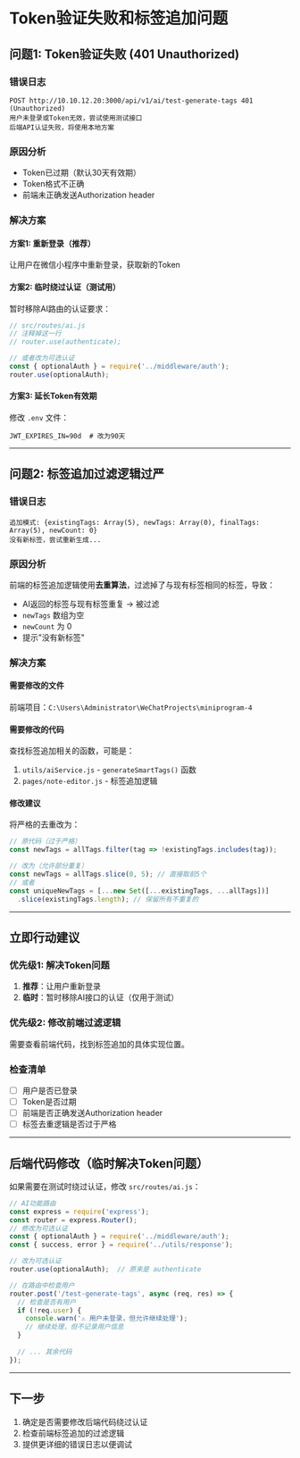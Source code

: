 # Token验证失败和标签追加问题

## 问题1: Token验证失败 (401 Unauthorized)

### 错误日志
```
POST http://10.10.12.20:3000/api/v1/ai/test-generate-tags 401 (Unauthorized)
用户未登录或Token无效，尝试使用测试接口
后端API认证失败，将使用本地方案
```

### 原因分析
- Token已过期（默认30天有效期）
- Token格式不正确
- 前端未正确发送Authorization header

### 解决方案

#### 方案1: 重新登录（推荐）
让用户在微信小程序中重新登录，获取新的Token

#### 方案2: 临时绕过认证（测试用）
暂时移除AI路由的认证要求：

```javascript
// src/routes/ai.js
// 注释掉这一行
// router.use(authenticate);

// 或者改为可选认证
const { optionalAuth } = require('../middleware/auth');
router.use(optionalAuth);
```

#### 方案3: 延长Token有效期
修改 `.env` 文件：
```env
JWT_EXPIRES_IN=90d  # 改为90天
```

---

## 问题2: 标签追加过滤逻辑过严

### 错误日志
```
追加模式: {existingTags: Array(5), newTags: Array(0), finalTags: Array(5), newCount: 0}
没有新标签，尝试重新生成...
```

### 原因分析
前端的标签追加逻辑使用**去重算法**，过滤掉了与现有标签相同的标签，导致：
- AI返回的标签与现有标签重复 → 被过滤
- `newTags` 数组为空
- `newCount` 为 0
- 提示"没有新标签"

### 解决方案

#### 需要修改的文件
前端项目：`C:\Users\Administrator\WeChatProjects\miniprogram-4`

#### 需要修改的代码
查找标签追加相关的函数，可能是：

1. `utils/aiService.js` - `generateSmartTags()` 函数
2. `pages/note-editor.js` - 标签追加逻辑

#### 修改建议

将严格的去重改为：
```javascript
// 原代码（过于严格）
const newTags = allTags.filter(tag => !existingTags.includes(tag));

// 改为（允许部分重复）
const newTags = allTags.slice(0, 5); // 直接取前5个
// 或者
const uniqueNewTags = [...new Set([...existingTags, ...allTags])]
  .slice(existingTags.length); // 保留所有不重复的
```

---

## 立即行动建议

### 优先级1: 解决Token问题
1. **推荐**：让用户重新登录
2. **临时**：暂时移除AI接口的认证（仅用于测试）

### 优先级2: 修改前端过滤逻辑
需要查看前端代码，找到标签追加的具体实现位置。

### 检查清单
- [ ] 用户是否已登录
- [ ] Token是否过期
- [ ] 前端是否正确发送Authorization header
- [ ] 标签去重逻辑是否过于严格

---

## 后端代码修改（临时解决Token问题）

如果需要在测试时绕过认证，修改 `src/routes/ai.js`：

```javascript
// AI功能路由
const express = require('express');
const router = express.Router();
// 修改为可选认证
const { optionalAuth } = require('../middleware/auth');
const { success, error } = require('../utils/response');

// 改为可选认证
router.use(optionalAuth);  // 原来是 authenticate

// 在路由中检查用户
router.post('/test-generate-tags', async (req, res) => {
  // 检查是否有用户
  if (!req.user) {
    console.warn('⚠️ 用户未登录，但允许继续处理');
    // 继续处理，但不记录用户信息
  }
  
  // ... 其余代码
});
```

---

## 下一步

1. 确定是否需要修改后端代码绕过认证
2. 检查前端标签追加的过滤逻辑
3. 提供更详细的错误日志以便调试
